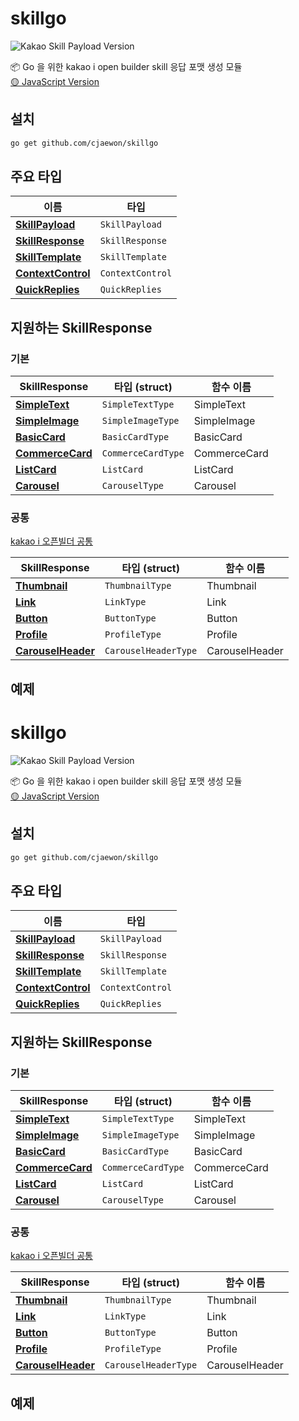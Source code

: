 # skillgo
![Kakao Skill Payload Version](http://img.shields.io/badge/Kakao%20SkillPayload%20Version-v2-yellow?style=flat-square&)

📦 Go 을 위한 kakao i open builder skill 응답 포맷 생성 모듈  
[🟡 JavaScript Version](https://github.com/cjaewon/kakaoEmbed)

## 설치
```sh
go get github.com/cjaewon/skillgo
```

## 주요 타입
| 이름 | 타입 |
| - | - |
| [**SkillPayload**](https://i.kakao.com/docs/skill-response-format#skillpayload) | `SkillPayload` |
| [**SkillResponse**](https://i.kakao.com/docs/skill-response-format#skillresponse) | `SkillResponse` |
| [**SkillTemplate**](https://i.kakao.com/docs/skill-response-format#skilltemplate) | `SkillTemplate` |
| [**ContextControl**](https://i.kakao.com/docs/skill-response-format#contextcontrol) | `ContextControl` |
| [**QuickReplies**](https://i.kakao.com/docs/skill-response-format#quickreplies) | `QuickReplies` |

## 지원하는 SkillResponse

### 기본

| SkillResponse | 타입 (struct) | 함수 이름 |
| - | - | - |
| [**SimpleText**](https://i.kakao.com/docs/skill-response-format#simpletext) | `SimpleTextType` | SimpleText |
| [**SimpleImage**](https://i.kakao.com/docs/skill-response-format#simpleimage) | `SimpleImageType` | SimpleImage |
| [**BasicCard**](https://i.kakao.com/docs/skill-response-format#basiccard) | `BasicCardType` | BasicCard |
| [**CommerceCard**](https://i.kakao.com/docs/skill-response-format#commercecard) | `CommerceCardType` | CommerceCard |
| [**ListCard**](https://i.kakao.com/docs/skill-response-format#listcard) | `ListCard` | ListCard |
| [**Carousel**](https://i.kakao.com/docs/skill-response-format#carousel) | `CarouselType` | Carousel |

### 공통
[kakao i 오픈빌더 공통](https://i.kakao.com/docs/skill-response-format#%EA%B3%B5%ED%86%B5)

| SkillResponse | 타입 (struct) | 함수 이름 |
| - | - | - |
| [**Thumbnail**](https://i.kakao.com/docs/skill-response-format#thumbnail) | `ThumbnailType` | Thumbnail |
| [**Link**](https://i.kakao.com/docs/skill-response-format#link) | `LinkType` | Link |
| [**Button**](https://i.kakao.com/docs/skill-response-format#button) | `ButtonType` | Button |
| [**Profile**](https://i.kakao.com/docs/skill-response-format#profile) | `ProfileType` | Profile |
| [**CarouselHeader**](https://i.kakao.com/docs/skill-response-format#carouselheader) | `CarouselHeaderType` | CarouselHeader |

## 예제

# skillgo
![Kakao Skill Payload Version](http://img.shields.io/badge/Kakao%20SkillPayload%20Version-v2-yellow?style=flat-square&)

📦 Go 을 위한 kakao i open builder skill 응답 포맷 생성 모듈  
[🟡 JavaScript Version](https://github.com/cjaewon/kakaoEmbed)

## 설치
```sh
go get github.com/cjaewon/skillgo
```

## 주요 타입
| 이름 | 타입 |
| - | - |
| [**SkillPayload**](https://i.kakao.com/docs/skill-response-format#skillpayload) | `SkillPayload` |
| [**SkillResponse**](https://i.kakao.com/docs/skill-response-format#skillresponse) | `SkillResponse` |
| [**SkillTemplate**](https://i.kakao.com/docs/skill-response-format#skilltemplate) | `SkillTemplate` |
| [**ContextControl**](https://i.kakao.com/docs/skill-response-format#contextcontrol) | `ContextControl` |
| [**QuickReplies**](https://i.kakao.com/docs/skill-response-format#quickreplies) | `QuickReplies` |

## 지원하는 SkillResponse

### 기본

| SkillResponse | 타입 (struct) | 함수 이름 |
| - | - | - |
| [**SimpleText**](https://i.kakao.com/docs/skill-response-format#simpletext) | `SimpleTextType` | SimpleText |
| [**SimpleImage**](https://i.kakao.com/docs/skill-response-format#simpleimage) | `SimpleImageType` | SimpleImage |
| [**BasicCard**](https://i.kakao.com/docs/skill-response-format#basiccard) | `BasicCardType` | BasicCard |
| [**CommerceCard**](https://i.kakao.com/docs/skill-response-format#commercecard) | `CommerceCardType` | CommerceCard |
| [**ListCard**](https://i.kakao.com/docs/skill-response-format#listcard) | `ListCard` | ListCard |
| [**Carousel**](https://i.kakao.com/docs/skill-response-format#carousel) | `CarouselType` | Carousel |

### 공통
[kakao i 오픈빌더 공통](https://i.kakao.com/docs/skill-response-format#%EA%B3%B5%ED%86%B5)

| SkillResponse | 타입 (struct) | 함수 이름 |
| - | - | - |
| [**Thumbnail**](https://i.kakao.com/docs/skill-response-format#thumbnail) | `ThumbnailType` | Thumbnail |
| [**Link**](https://i.kakao.com/docs/skill-response-format#link) | `LinkType` | Link |
| [**Button**](https://i.kakao.com/docs/skill-response-format#button) | `ButtonType` | Button |
| [**Profile**](https://i.kakao.com/docs/skill-response-format#profile) | `ProfileType` | Profile |
| [**CarouselHeader**](https://i.kakao.com/docs/skill-response-format#carouselheader) | `CarouselHeaderType` | CarouselHeader |

## 예제

